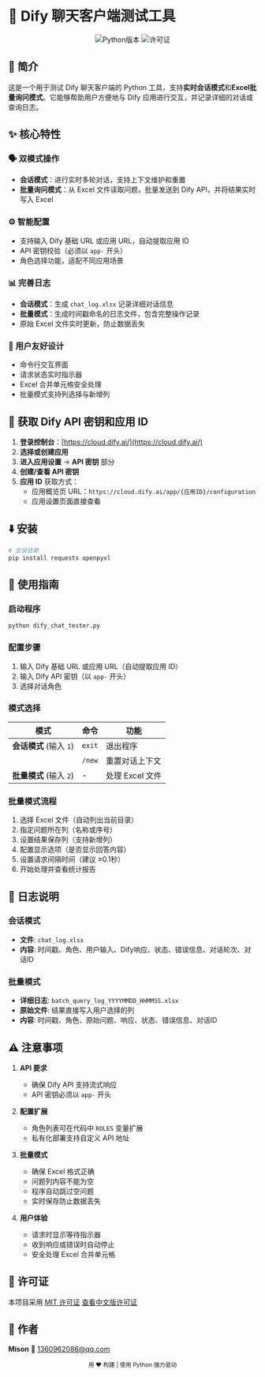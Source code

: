 # 🚀 Dify 聊天客户端测试工具

<div align="center">
  <img src="https://img.shields.io/badge/Python-3.8+-blue?logo=python" alt="Python版本">
  <img src="https://img.shields.io/badge/License-MIT-green" alt="许可证">
</div>

## 📖 简介

这是一个用于测试 Dify 聊天客户端的 Python 工具，支持**实时会话模式**和**Excel批量询问模式**。它能够帮助用户方便地与 Dify 应用进行交互，并记录详细的对话或查询日志。

## ✨ 核心特性

### 🗣️ 双模式操作
- **会话模式**：进行实时多轮对话，支持上下文维护和重置
- **批量询问模式**：从 Excel 文件读取问题，批量发送到 Dify API，并将结果实时写入 Excel

### ⚙️ 智能配置
- 支持输入 Dify 基础 URL 或应用 URL，自动提取应用 ID
- API 密钥校验（必须以 `app-` 开头）
- 角色选择功能，适配不同应用场景

### 📊 完善日志
- **会话模式**：生成 `chat_log.xlsx` 记录详细对话信息
- **批量模式**：生成时间戳命名的日志文件，包含完整操作记录
- 原始 Excel 文件实时更新，防止数据丢失

### 🧩 用户友好设计
- 命令行交互界面
- 请求状态实时指示器
- Excel 合并单元格安全处理
- 批量模式支持列选择与新增列

## 🔑 获取 Dify API 密钥和应用 ID

1.  **登录控制台**：[https://cloud.dify.ai/](https://cloud.dify.ai/)
2.  **选择或创建应用**
3.  **进入应用设置** → **API 密钥** 部分
4.  **创建/查看 API 密钥**
5.  **应用 ID** 获取方式：
    - 应用概览页 URL：`https://cloud.dify.ai/app/{应用ID}/configuration`
    - 应用设置页面直接查看

## ⬇️ 安装

```bash
# 安装依赖
pip install requests openpyxl
```

## 🚦 使用指南

### 启动程序
```bash
python dify_chat_tester.py
```

### 配置步骤
1. 输入 Dify 基础 URL 或应用 URL（自动提取应用 ID）
2. 输入 Dify API 密钥（以 `app-` 开头）
3. 选择对话角色

### 模式选择
| 模式 | 命令 | 功能 |
|------|------|------|
| **会话模式** (输入 `1`) | `exit` | 退出程序 |
|  | `/new` | 重置对话上下文 |
| **批量模式** (输入 `2`) | - | 处理 Excel 文件 |

### 批量模式流程
1. 选择 Excel 文件（自动列出当前目录）
2. 指定问题所在列（名称或序号）
3. 设置结果保存列（支持新增列）
4. 配置显示选项（是否显示回答内容）
5. 设置请求间隔时间（建议 ≥0.1秒）
6. 开始处理并查看统计报告

## 📝 日志说明

### 会话模式
- **文件**: `chat_log.xlsx`
- **内容**: 时间戳、角色、用户输入、Dify响应、状态、错误信息、对话轮次、对话ID

### 批量模式
- **详细日志**: `batch_query_log_YYYYMMDD_HHMMSS.xlsx`
- **原始文件**: 结果直接写入用户选择的列
- **内容**: 时间戳、角色、原始问题、响应、状态、错误信息、对话ID

## ⚠️ 注意事项

1. **API 要求**
   - 确保 Dify API 支持流式响应
   - API 密钥必须以 `app-` 开头

2. **配置扩展**
   - 角色列表可在代码中 `ROLES` 变量扩展
   - 私有化部署支持自定义 API 地址

3. **批量模式**
   - 确保 Excel 格式正确
   - 问题列内容不能为空
   - 程序自动跳过空问题
   - 实时保存防止数据丢失

4. **用户体验**
   - 请求时显示等待指示器
   - 收到响应或错误时自动停止
   - 安全处理 Excel 合并单元格

## 📜 许可证

本项目采用 [MIT 许可证](LICENSE)
[查看中文版许可证](LICENSE-CN)

## 👤 作者

**Mison**
📧 1360962086@qq.com

<div align="center">
  <sub>用 ❤️ 构建 | 使用 Python 强力驱动</sub>
</div>